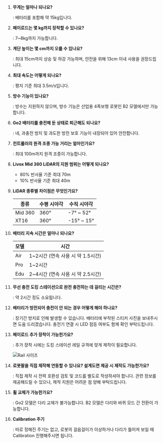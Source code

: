 1. **무게는 얼마나 되나요?**  
    
    : 배터리를 포함해 약 15kg입니다.

2. **페이로드는 몇 kg까지 장착할 수 있나요?**  

    : 7~8kg까지 가능합니다.

3. **계단 높이는 몇 cm까지 오를 수 있나요?**  

    : 최대 15cm까지 상승 및 하강 가능하며, 안전을 위해 13cm 이내 사용을 권장드립니다.

4. **최대 속도는 어떻게 되나요?**  

    : 평지 기준 최대 3.5m/s입니다.

5. **방수 기능이 있나요?**  
    
    : 방수는 지원하지 않으며, 방수 기능은 산업용 4족보행 로봇인 B2 모델에서만 가능합니다.

6. **Go2 배터리를 충전해 둔 상태로 퇴근해도 되나요?**  

    : 네, 과충전 방지 및 과도한 방전 보호 기능이 내장되어 있어 안전합니다.

7. **컨트롤러의 원격 조종 가능 거리는 얼마인가요?**    

    : 최대 100m까지 원격 조종이 가능합니다.  

8. **Livox Mid 360 LiDAR의 지원 범위는 어떻게 되나요?**  
    - 80% 반사율 기준 최대 70m  
    - 10% 반사율 기준 최대 40m  

9. **LiDAR 종류별 차이점은 무엇인가요?**  

    | 종류 | 수평 시야각 | 수직 시야각 |  
    |------|----------|----------|  
    | Mid 360 |	360° | -7° ~ 52° |  
    | XT16 | 360° | -15° ~ 15° |  

10. **배터리 지속 시간은 얼마나 되나요?**  

    | 모델 | 시간 |  
    |------|-----------------|  
    | Air | 1~2시간 (연속 사용 시 약 1.5시간) |  
    | Pro | 1~2시간 |  
    | Edu | 2~4시간 (연속 사용 시 약 2.5시간) |  

11. **무선 충전 도킹 스테이션으로 완전 충전하는 데 걸리는 시간은?**  

    : 약 2시간 정도 소요됩니다.

12. **배터리가 방전되어 충전이 안 되는 경우 어떻게 해야 하나요?**  

    : 장기간 방치로 인해 발생할 수 있습니다. 배터리에 부착된 스티커 사진을 보내주시면 도움 드리겠습니다. 충전기 연결 시 LED 점등 여부도 함께 확인 부탁드립니다.

13. **페이로드 추가 장착이 가능한가요?**  

    : 추가 장착 시에는 도킹 스테이션 레일 규격에 맞게 제작이 필요합니다.
    
    ![Rail 사이즈](/YMO-support/images/go2_hardware/rail_size.png)

14. **로봇팔을 직접 제작해 연동할 수 있나요? 설계도면 제공 시 제작도 가능한가요?**  
    
    : 직접 제작 시 전력 호환성 검토 및 코드를 별도로 작성하셔야 합니다. 관련 정보를 제공해드릴 수 있으나, 제작 지원은 어려운 점 양해 부탁드립니다.

15. **휠 교체가 가능한가요?**
    
    : Go2 모델은 다리 교체가 불가능합니다. B2 모델은 다리와 바퀴 모드 간 전환이 가능합니다.

16. **Calibration 주기**

    : 따로 정해진 주기는 없고, 로봇의 걸음걸이가 이상하거나 다리가 틀어져 보일 때 Calibration 진행해주시면 됩니다. 
